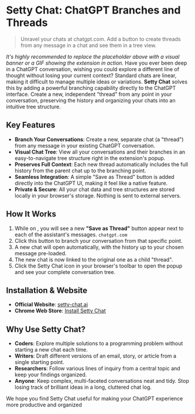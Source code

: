 # Setty Chat: ChatGPT Branches and Threads

> Unravel your chats at chatgpt.com. Add a button to create threads from any message in a chat and see them in a tree view.
>

_It's highly recommended to replace the placeholder above with a visual banner or a GIF showing the extension in action._
Have you ever been deep in a ChatGPT conversation, wishing you could explore a different line of thought without losing your current context? Standard chats are linear, making it difficult to manage multiple ideas or variations.
**Setty Chat** solves this by adding a powerful branching capability directly to the ChatGPT interface. Create a new, independent "thread" from any point in your conversation, preserving the history and organizing your chats into an intuitive tree structure.
## Key Features
- **Branch Your Conversations**: Create a new, separate chat (a "thread") from any message in your existing ChatGPT conversation.
- **Visual Chat Tree**: View all your conversations and their branches in an easy-to-navigate tree structure right in the extension's popup.
- **Preserves Full Context**: Each new thread automatically includes the full history from the parent chat up to the branching point.
- **Seamless Integration**: A simple "Save as Thread" button is added directly into the ChatGPT UI, making it feel like a native feature.
- **Private & Secure**: All your chat data and tree structures are stored locally in your browser's storage. Nothing is sent to external servers.

## How It Works
1. While on , you will see a new **"Save as Thread"** button appear next to each of the assistant's messages. `chatgpt.com`
2. Click this button to branch your conversation from that specific point.
3. A new chat will open automatically, with the history up to your chosen message pre-loaded.
4. The new chat is now linked to the original one as a child "thread".
5. Click the Setty Chat icon in your browser's toolbar to open the popup and see your complete conversation tree.

## Installation & Website
- **Official Website**: [setty-chat.ai](https://setty-chat.ai)
- **Chrome Web Store**: [Install Setty Chat](https://chromewebstore.google.com/detail/setty-chat-chatgpt-branch/embmaaidalgcfkhgaeekcdblebeebndg)

## Why Use Setty Chat?
- **Coders**: Explore multiple solutions to a programming problem without starting a new chat each time.
- **Writers**: Draft different versions of an email, story, or article from a single starting point.
- **Researchers**: Follow various lines of inquiry from a central topic and keep your findings organized.
- **Anyone**: Keep complex, multi-faceted conversations neat and tidy. Stop losing track of brilliant ideas in a long, cluttered chat log.

We hope you find Setty Chat useful for making your ChatGPT experience more productive and organized
